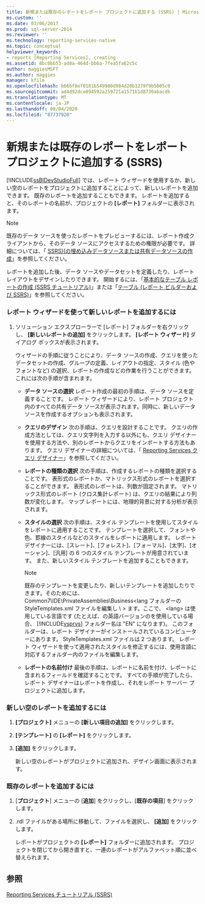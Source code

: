 ```yaml
---
title: 新規または既存のレポートをレポート プロジェクトに追加する (SSRS) | Microsoft Docs
ms.custom: ''
ms.date: 03/06/2017
ms.prod: sql-server-2014
ms.reviewer: ''
ms.technology: reporting-services-native
ms.topic: conceptual
helpviewer_keywords:
- reports [Reporting Services], creating
ms.assetid: 8bc0bb53-ad8a-464d-bb6a-7fea5fa62c5c
author: maggiesMSFT
ms.author: maggies
manager: kfile
ms.openlocfilehash: b66bf8ef0181b549900d984d20b1279f9b5005c0
ms.sourcegitcommit: ad4d92dce894592a259721a1571b1d8736abacdb
ms.translationtype: MT
ms.contentlocale: ja-JP
ms.lasthandoff: 08/04/2020
ms.locfileid: "87737920"
---
```

# <a name="add-a-new-or-existing-report-to-a-report-project-ssrs"></a>新規または既存のレポートをレポート プロジェクトに追加する (SSRS)
  [!INCLUDE[ssBIDevStudioFull](../../includes/ssbidevstudiofull-md.md)] では、レポート ウィザードを使用するか、新しい空のレポートをプロジェクトに追加することによって、新しいレポートを追加できます。 既存のレポートを追加することもできます。 レポートを追加すると、そのレポートの名前が、プロジェクトの **[レポート]** フォルダーに表示されます。  
  
> [!NOTE]  
>  既存のデータ ソースを使ったレポートをプレビューするには、レポート作成クライアントから、そのデータ ソースにアクセスするための権限が必要です。 詳細については、「 [SSRS&#41;&#40;の埋め込みデータソースまたは共有データソースの作成](../create-an-embedded-or-shared-data-source-ssrs.md)」を参照してください。  
  
 レポートを追加した後、データ ソースやデータセットを定義したり、レポート レイアウトをデザインしたりできます。 開始するには、「[基本的なテーブル レポートの作成 &#40;SSRS チュートリアル&#41;](../create-a-basic-table-report-ssrs-tutorial.md)」または「[テーブル &#40;レポート ビルダーおよび SSRS&#41;](../report-design/tables-report-builder-and-ssrs.md)」を参照してください。  
  
### <a name="to-add-a-new-report-using-the-report-wizard"></a>レポート ウィザードを使って新しいレポートを追加するには  
  
1.  ソリューション エクスプローラーで [レポート] フォルダーを右クリックし、 **[新しいレポートの追加]** をクリックします。 **[レポート ウィザード]** ダイアログ ボックスが表示されます。  
  
     ウィザードの手順に従うことにより、データ ソースの作成、クエリを使ったデータセットの作成、グループの定義、レイアウトの指定、スタイル (色やフォントなど) の選択、レポートの作成などの作業を行うことができます。 これには次の手順が含まれます。  
  
    -   **データ ソースの選択** レポート作成の最初の手順は、データ ソースを定義することです。 レポート ウィザードにより、レポート プロジェクト内のすべての共有データ ソースが表示されます。同時に、新しいデータ ソースを作成するオプションも表示されます。  
  
    -   **クエリのデザイン** 次の手順は、クエリを設計することです。 クエリの作成方法としては、クエリ文字列を入力する以外にも、クエリ デザイナーを使用する方法や、別のレポートからクエリをインポートする方法もあります。 クエリ デザイナーの詳細については、「 [Reporting Services クエリ デザイナー](../reporting-services-query-designers.md)」を参照してください。  
  
    -   **レポートの種類の選択** 次の手順は、作成するレポートの種類を選択することです。 表形式のレポートか、マトリックス形式のレポートを選択することができます。 表形式のレポートは、列数が固定されます。 マトリックス形式のレポート (クロス集計レポート) は、クエリの結果により列数が変化します。 マップ レポートには、地理的背景に対する分析が表示されます。  
  
    -   **スタイルの選択** 次の手順は、スタイル テンプレートを使用してスタイルをレポートに適用することです。 テンプレートを選択して、フォントや色、罫線のスタイルなどのスタイルをレポートに適用します。 レポート デザイナーには、[スレート]、[フォレスト]、[フォーマル]、[太字]、[オーシャン]、[汎用] の 6 つのスタイル テンプレートが用意されています。 また、新しいスタイル テンプレートを追加することもできます。  
  
        > [!NOTE]  
        >  既存のテンプレートを変更したり、新しいテンプレートを追加したりできます。そのためには、Common7\IDE\PrivateAssemblies\Business<lang フォルダーの StyleTemplates.xml ファイルを編集し \\ \> ます。ここで、 \<lang> は使用している言語です (たとえば、の英語バージョンのを使用している場合、 [!INCLUDE[vsprvs](../../includes/vsprvs-md.md)] フォルダー名は "EN" になります)。 このフォルダーは、レポート デザイナーがインストールされているコンピューターにあります。 StyleTemplates.xml ファイルは 2 つあります。 レポート ウィザードを使って適用されたスタイルを修正するには、使用言語に対応するフォルダー内のファイルを編集します。  
  
    -   **レポートの名前付け**  最後の手順は、レポートに名前を付け、レポートに含まれるフィールドを確認することです。 すべての手順が完了したら、レポート デザイナーはレポートを作成し、それをレポート サーバー プロジェクトに追加します。  
  
### <a name="to-add-a-new-blank-report"></a>新しい空のレポートを追加するには  
  
1.  **[プロジェクト]** メニューの **[新しい項目の追加]** をクリックします。  
  
2.  **[テンプレート]** の **[レポート]** をクリックします。  
  
3.  **[追加]** をクリックします。  
  
     新しい空のレポートがプロジェクトに追加され、デザイン画面に表示されます。  
  
### <a name="to-add-an-existing-report"></a>既存のレポートを追加するには  
  
1.  [**プロジェクト**] メニューの [**追加**] をクリックし、[**既存の項目**] をクリックします。  
  
2.  .rdl ファイルがある場所に移動して、ファイルを選択し、 **[追加]** をクリックします。  
  
     レポートがプロジェクトの **[レポート]** フォルダーに追加されます。 プロジェクトを閉じてから開き直すと、一連のレポートがアルファベット順に並べ替えられます。  
  
## <a name="see-also"></a>参照  
 [Reporting Services チュートリアル &#40;SSRS&#41;](../reporting-services-tutorials-ssrs.md)  
  
  

